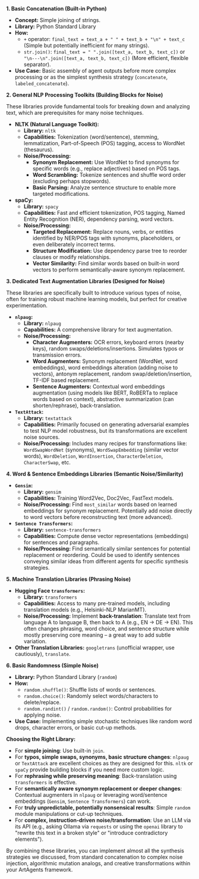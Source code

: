 **1. Basic Concatenation (Built-in Python)**

*   **Concept:** Simple joining of strings.
*   **Library:** Python Standard Library
*   **How:**
    *   `+` operator: `final_text = text_a + " " + text_b + "\n" + text_c` (Simple but potentially inefficient for many strings).
    *   `str.join()`: `final_text = " ".join([text_a, text_b, text_c])` or `"\n---\n".join([text_a, text_b, text_c])` (More efficient, flexible separator).
*   **Use Case:** Basic assembly of agent outputs before more complex processing or as the simplest synthesis strategy (`concatenate`, `labeled_concatenate`).

**2. General NLP Processing Toolkits (Building Blocks for Noise)**

These libraries provide fundamental tools for breaking down and analyzing text, which are prerequisites for many noise techniques.

*   **NLTK (Natural Language Toolkit):**
    *   **Library:** `nltk`
    *   **Capabilities:** Tokenization (word/sentence), stemming, lemmatization, Part-of-Speech (POS) tagging, access to WordNet (thesaurus).
    *   **Noise/Processing:**
        *   **Synonym Replacement:** Use WordNet to find synonyms for specific words (e.g., replace adjectives) based on POS tags.
        *   **Word Scrambling:** Tokenize sentences and shuffle word order (excluding perhaps stopwords).
        *   **Basic Parsing:** Analyze sentence structure to enable more targeted modifications.
*   **spaCy:**
    *   **Library:** `spacy`
    *   **Capabilities:** Fast and efficient tokenization, POS tagging, Named Entity Recognition (NER), dependency parsing, word vectors.
    *   **Noise/Processing:**
        *   **Targeted Replacement:** Replace nouns, verbs, or entities identified by NER/POS tags with synonyms, placeholders, or even deliberately incorrect terms.
        *   **Structure Modification:** Use dependency parse tree to reorder clauses or modify relationships.
        *   **Vector Similarity:** Find similar words based on built-in word vectors to perform semantically-aware synonym replacement.

**3. Dedicated Text Augmentation Libraries (Designed for Noise)**

These libraries are specifically built to introduce various types of noise, often for training robust machine learning models, but perfect for creative experimentation.

*   **`nlpaug`:**
    *   **Library:** `nlpaug`
    *   **Capabilities:** A comprehensive library for text augmentation.
    *   **Noise/Processing:**
        *   **Character Augmenters:** OCR errors, keyboard errors (nearby keys), random swaps/deletions/insertions. Simulates typos or transmission errors.
        *   **Word Augmenters:** Synonym replacement (WordNet, word embeddings), word embeddings alteration (adding noise to vectors), antonym replacement, random swap/deletion/insertion, TF-IDF based replacement.
        *   **Sentence Augmenters:** Contextual word embeddings augmentation (using models like BERT, RoBERTa to replace words based on context), abstractive summarization (can shorten/rephrase), back-translation.
*   **`TextAttack`:**
    *   **Library:** `textattack`
    *   **Capabilities:** Primarily focused on generating adversarial examples to test NLP model robustness, but its transformations are excellent noise sources.
    *   **Noise/Processing:** Includes many recipes for transformations like: `WordSwapWordNet` (synonyms), `WordSwapEmbedding` (similar vector words), `WordDeletion`, `WordInsertion`, `CharacterDeletion`, `CharacterSwap`, etc.

**4. Word & Sentence Embeddings Libraries (Semantic Noise/Similarity)**

*   **`Gensim`:**
    *   **Library:** `gensim`
    *   **Capabilities:** Training Word2Vec, Doc2Vec, FastText models.
    *   **Noise/Processing:** Find `most_similar` words based on learned embeddings for synonym replacement. Potentially add noise directly to word vectors before reconstructing text (more advanced).
*   **`Sentence Transformers`:**
    *   **Library:** `sentence-transformers`
    *   **Capabilities:** Compute dense vector representations (embeddings) for sentences and paragraphs.
    *   **Noise/Processing:** Find semantically similar sentences for potential replacement or reordering. Could be used to identify sentences conveying similar ideas from different agents for specific synthesis strategies.

**5. Machine Translation Libraries (Phrasing Noise)**

*   **Hugging Face `transformers`:**
    *   **Library:** `transformers`
    *   **Capabilities:** Access to many pre-trained models, including translation models (e.g., Helsinki-NLP MarianMT).
    *   **Noise/Processing:** Implement **back-translation**: Translate text from language A to language B, then back to A (e.g., EN -> DE -> EN). This often changes phrasing, word choice, and sentence structure while mostly preserving core meaning – a great way to add subtle variation.
*   **Other Translation Libraries:** `googletrans` (unofficial wrapper, use cautiously), `translate`.

**6. Basic Randomness (Simple Noise)**

*   **Library:** Python Standard Library (`random`)
*   **How:**
    *   `random.shuffle()`: Shuffle lists of words or sentences.
    *   `random.choice()`: Randomly select words/characters to delete/replace.
    *   `random.randint()` / `random.random()`: Control probabilities for applying noise.
*   **Use Case:** Implementing simple stochastic techniques like random word drops, character errors, or basic cut-up methods.

**Choosing the Right Library:**

*   For **simple joining**: Use built-in `join`.
*   For **typos, simple swaps, synonyms, basic structure changes**: `nlpaug` or `TextAttack` are excellent choices as they are designed for this. `nltk` or `spaCy` provide building blocks if you need more custom logic.
*   For **rephrasing while preserving meaning**: Back-translation using `transformers` is effective.
*   For **semantically aware synonym replacement or deeper changes**: Contextual augmenters in `nlpaug` or leveraging word/sentence embeddings (`Gensim`, `Sentence Transformers`) can work.
*   For **truly unpredictable, potentially nonsensical results**: Simple `random` module manipulations or cut-up techniques.
*   For **complex, instruction-driven noise/transformation**: Use an LLM via its API (e.g., asking Ollama via `requests` or using the `openai` library to "rewrite this text in a broken style" or "introduce contradictory elements").

By combining these libraries, you can implement almost all the synthesis strategies we discussed, from standard concatenation to complex noise injection, algorithmic mutation analogs, and creative transformations within your ArtAgents framework.